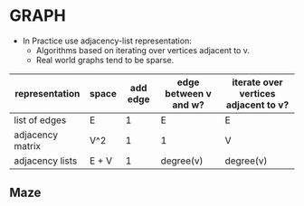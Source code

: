 # GRAPH

- In Practice use adjacency-list representation:
    - Algorithms based on iterating over vertices adjacent to v.
    - Real world graphs tend to be sparse.
    
| representation | space | add edge | edge between v and w? | iterate over vertices adjacent to v? |
|---|---|---|---|---|
| list of edges | E | 1 | E | E |
| adjacency matrix | V^2 | 1 | 1 | V |
| adjacency lists | E + V | 1 | degree(v) | degree(v) |

## Maze

